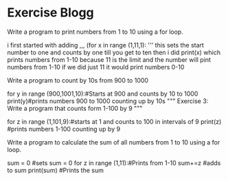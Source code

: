 # **Exercise Blogg**

Write a program to print numbers from 1 to 10 using a for loop.

i first started with adding 
,,,
(for x in range (1,11,1):
'''
 this sets the start number to one and counts by one till you get to ten then i did print(x) which prints numbers from 1-10 because 11 is the limit and the number will pint numbers from 1-10 if we did just 11 it would print numbers 0-10


Write a program to count by 10s from 900 to 1000


for y in range (900,1001,10):#Starts at 900 and counts by 10 to 1000
    print(y)#prints numbers 900 to 1000 counting up by 10s
"""
Exercise 3:
Write a program that counts form 1-100 by 9
"""

for z in range (1,101,9):#starts at 1 and counts to 100 in intervals of 9
   print(z) #prints numbers 1-100 counting up by 9


Write a program to calculate the sum of all numbers from 1 to 10 using a for loop.

sum = 0 #sets sum = 0
for z in range (1,11):#Prints from 1-10
    sum+=z #adds to sum
print(sum) #Prints the sum
